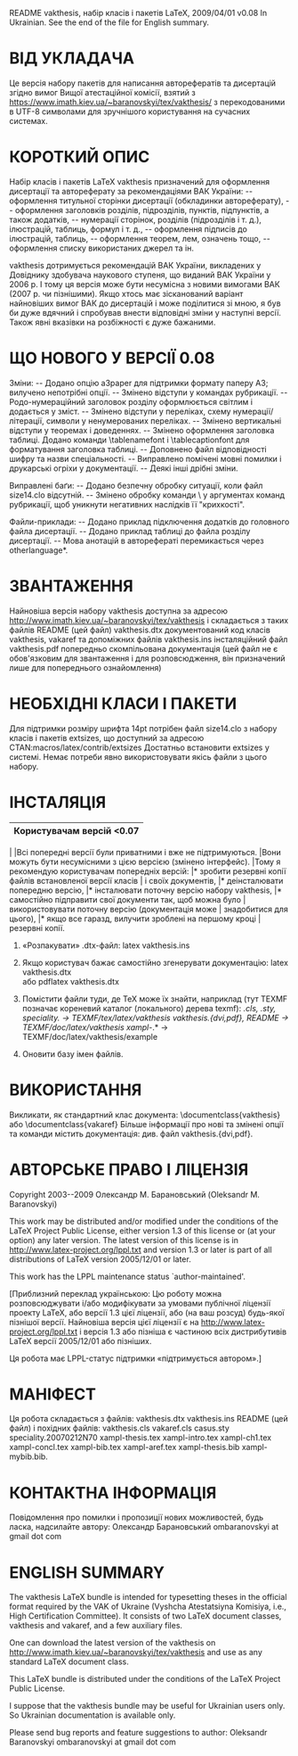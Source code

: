 README
vakthesis, набір класів і пакетів LaTeX, 2009/04/01 v0.08
In Ukrainian. See the end of the file for English summary.

ВІД УКЛАДАЧА
============

Це версія набору пакетів для написання авторефератів та дисертацій
згідно вимог Вищої атестаційної комісії, взятий з
https://www.imath.kiev.ua/~baranovskyi/tex/vakthesis/ з перекодованими
в UTF-8 символами для зручнішого користування на сучасних системах.

КОРОТКИЙ ОПИС
=============

Набір класів і пакетів LaTeX vakthesis призначений для оформлення
дисертації та автореферату за рекомендаціями ВАК України:
-- оформлення титульної сторінки дисертації (обкладинки автореферату),
-- оформлення заголовків розділів, підрозділів, пунктів, підпунктів,
   а також додатків,
-- нумерації сторінок, розділів (підрозділів і т. д.), ілюстрацій,
   таблиць, формул і т. д.,
-- оформлення підписів до ілюстрацій, таблиць,
-- оформлення теорем, лем, означень тощо,
-- оформлення списку використаних джерел та ін.

vakthesis дотримується рекомендацій ВАК України, викладених
у Довіднику здобувача наукового ступеня, що виданий ВАК України
у 2006 р. І тому ця версія може бути несумісна з новими вимогами ВАК
(2007 р. чи пізнішими). Якщо хтось має зісканований варіант
найновіших вимог ВАК до дисертацій і може поділитися зі мною, я був
би дуже вдячний і спробував внести відповідні зміни у наступні версії.
Також явні вказівки на розбіжності є дуже бажаними.


ЩО НОВОГО У ВЕРСІЇ 0.08
=======================

Зміни:
-- Додано опцію a3paper для підтримки формату паперу A3; вилучено
   непотрібні опції.
-- Змінено відступи у командах рубрикації.
-- Родо-нумераційний заголовок розділу оформлюється світлим
   і додається у зміст.
-- Змінено відступи у переліках, схему нумерації/літерації, символи
   у ненумерованих переліках.
-- Змінено вертикальні відступи у теоремах і доведеннях.
-- Змінено оформлення заголовка таблиці. Додано команди
   \tablenamefont і \tablecaptionfont для форматування заголовка
   таблиці.
-- Доповнено файл відповідності шифру та назви спеціальності.
-- Виправлено помічені мовні помилки і друкарські огріхи
   у документації.
-- Деякі інші дрібні зміни.

Виправлені баґи:
-- Додано безпечну обробку ситуації, коли файл size14.clo відсутній.
-- Змінено обробку команди \\ у аргументах команд рубрикації, щоб
   уникнути негативних наслідків її "крихкості".

Файли-приклади:
-- Додано приклад підключення додатків до головного файла дисертації.
-- Додано приклад таблиці до файла розділу дисертації.
-- Мова анотацій в авторефераті перемикається через otherlanguage*.


ЗВАНТАЖЕННЯ
===========

Найновіша версія набору vakthesis доступна за адресою
  http://www.imath.kiev.ua/~baranovskyi/tex/vakthesis
і складається з таких файлів
  README         (цей файл)
  vakthesis.dtx  документований код класів vakthesis, vakaref
                 та допоміжних файлів
  vakthesis.ins  інсталяційний файл
  vakthesis.pdf  попередньо скомпільована документація (цей файл не є
                 обов'язковим для звантаження і для розповсюдження,
                 він призначений лише для попереднього ознайомлення)


НЕОБХІДНІ КЛАСИ І ПАКЕТИ
========================

Для підтримки розміру шрифта 14pt потрібен файл size14.clo з набору
класів і пакетів extsizes, що доступний за адресою
  CTAN:macros/latex/contrib/extsizes
Достатньо встановити extsizes у системі. Немає потреби явно
використовувати якісь файли з цього набору.


ІНСТАЛЯЦІЯ
==========

  |Користувачам версій <0.07
  |-------------------------
  |
  |Всі попередні версії були приватними і вже не підтримуються.
  |Вони можуть бути несумісними з цією версією (змінено інтерфейс).
  |Тому я рекомендую користувачам попередніх версій:
  |* зробити резервні копії файлів встановленої версії класів
  |  і своїх документів,
  |* деінсталювати попередню версію,
  |* інсталювати поточну версію набору vakthesis,
  |* самостійно підправити свої документи так, щоб можна було
  |  використовувати поточну версію (документація може
  |  знадобитися для цього),
  |* якщо все гаразд, вилучити зроблені на першому кроці
  |  резервні копії.

1. «Розпакувати» .dtx-файл:
   latex vakthesis.ins

2. Якщо користувач бажає самостійно згенерувати документацію:
   latex vakthesis.dtx   
   або
   pdflatex vakthesis.dtx

3. Помістити файли туди, де TeX може їх знайти, наприклад (тут TEXMF
   позначає кореневий каталог (локального) дерева texmf):
   *.cls, *.sty, speciality.*  ->  TEXMF/tex/latex/vakthesis
   vakthesis.{dvi,pdf}, README ->  TEXMF/doc/latex/vakthesis
   xampl-*.*                   ->  TEXMF/doc/latex/vakthesis/example

4. Оновити базу імен файлів.


ВИКОРИСТАННЯ
============

Викликати, як стандартний клас документа:
  \documentclass{vakthesis}
або
  \documentclass{vakaref}
Більше інформації про нові та змінені опції та команди містить
документація: див. файл vakthesis.{dvi,pdf}.


АВТОРСЬКЕ ПРАВО І ЛІЦЕНЗІЯ
==========================

Copyright 2003--2009 Олександр М. Барановський (Oleksandr M. Baranovskyi)

This work may be distributed and/or modified under the
conditions of the LaTeX Project Public License, either version 1.3
of this license or (at your option) any later version.
The latest version of this license is in
  http://www.latex-project.org/lppl.txt
and version 1.3 or later is part of all distributions of LaTeX
version 2005/12/01 or later.

This work has the LPPL maintenance status `author-maintained'.

[Приблизний переклад українською:
Цю роботу можна розповсюджувати і/або модифікувати за
умовами публічної ліцензії проекту LaTeX, або версії 1.3
цієї ліцензії, або (на ваш розсуд) будь-якої пізнішої версії.
Найновіша версія цієї ліцензії є на
  http://www.latex-project.org/lppl.txt
і версія 1.3 або пізніша є частиною всіх дистрибутивів LaTeX
версії 2005/12/01 або пізніших.

Ця робота має LPPL-статус підтримки «підтримується автором».]


МАНІФЕСТ
========

Ця робота складається з файлів:
  vakthesis.dtx
  vakthesis.ins
  README (цей файл)
і похідних файлів:
  vakthesis.cls
  vakaref.cls
  casus.sty
  speciality.20070212N70
  xampl-thesis.tex
  xampl-intro.tex
  xampl-ch1.tex
  xampl-concl.tex
  xampl-bib.tex
  xampl-aref.tex
  xampl-thesis.bib
  xampl-mybib.bib.


КОНТАКТНА ІНФОРМАЦІЯ
====================

Повідомлення про помилки і пропозиції нових можливостей, будь ласка,
надсилайте автору:
Олександр Барановський
ombaranovskyi at gmail dot com


ENGLISH SUMMARY
===============

The vakthesis LaTeX bundle is intended for typesetting theses in the
official format required by the VAK of Ukraine (Vyshcha Atestatsiyna
Komisiya, i.e., High Certification Committee). It consists of two
LaTeX document classes, vakthesis and vakaref, and a few auxiliary
files.

One can download the latest version of the vakthesis on
  http://www.imath.kiev.ua/~baranovskyi/tex/vakthesis
and use as any standard LaTeX document class.

This LaTeX bundle is distributed under the conditions of the LaTeX
Project Public License.

I suppose that the vakthesis bundle may be useful for Ukrainian users
only. So Ukrainian documentation is available only.

Please send bug reports and feature suggestions to author:
Oleksandr Baranovskyi
ombaranovskyi at gmail dot com

